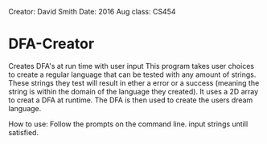 Creator: David Smith
Date: 2016 Aug
class: CS454

# DFA-Creator
Creates DFA's at run time with user input
This program takes user choices to create a regular language that can be tested with any amount of strings. These strings they test will result in 
ether a error or a success (meaning the string is within the domain of the language they created).
It uses a 2D array to creat a DFA at runtime. The DFA is then used to create the users dream language. 

How to use: Follow the prompts on the command line. input strings untill satisfied. 

